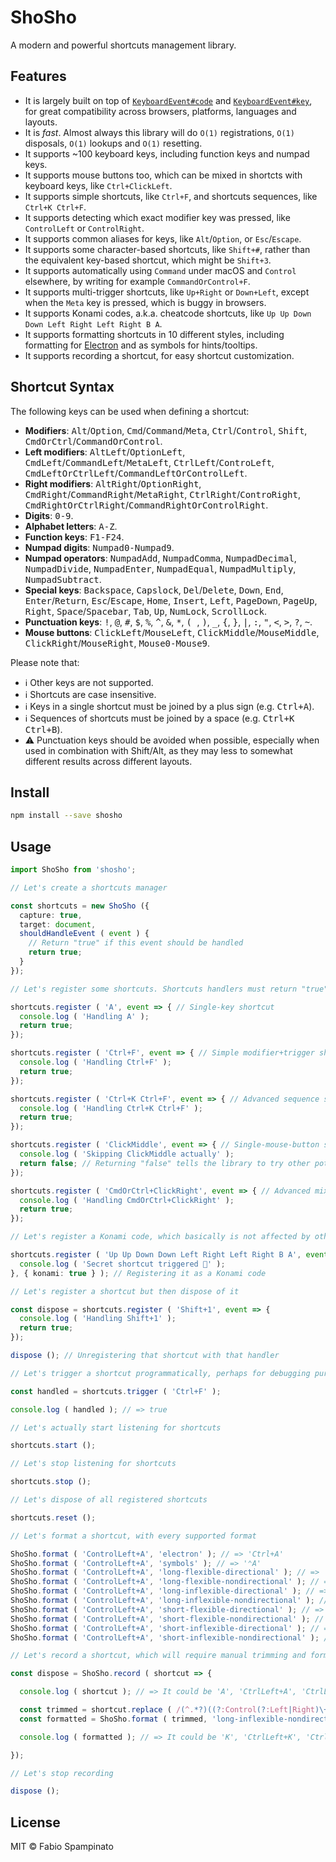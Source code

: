 # ShoSho

A modern and powerful shortcuts management library.

## Features

- It is largely built on top of [`KeyboardEvent#code`](https://developer.mozilla.org/en-US/docs/Web/API/KeyboardEvent/code) and [`KeyboardEvent#key`](https://developer.mozilla.org/en-US/docs/Web/API/KeyboardEvent/key), for great compatibility across browsers, platforms, languages and layouts.
- It is _fast_. Almost always this library will do `O(1)` registrations, `O(1)` disposals, `O(1)` lookups and `O(1)` resetting.
- It supports ~100 keyboard keys, including function keys and numpad keys.
- It supports mouse buttons too, which can be mixed in shortcts with keyboard keys, like `Ctrl+ClickLeft`.
- It supports simple shortcuts, like `Ctrl+F`, and shortcuts sequences, like `Ctrl+K Ctrl+F`.
- It supports detecting which exact modifier key was pressed, like `ControlLeft` or `ControlRight`.
- It supports common aliases for keys, like `Alt`/`Option`, or `Esc`/`Escape`.
- It supports some character-based shortcuts, like `Shift+#`, rather than the equivalent key-based shortcut, which might be `Shift+3`.
- It supports automatically using `Command` under macOS and `Control` elsewhere, by writing for example `CommandOrControl+F`.
- It supports multi-trigger shortcuts, like `Up+Right` or `Down+Left`, except when the `Meta` key is pressed, which is buggy in browsers.
- It supports Konami codes, a.k.a. cheatcode shortcuts, like `Up Up Down Down Left Right Left Right B A`.
- It supports formatting shortcuts in 10 different styles, including formatting for [Electron](https://www.electronjs.org) and as symbols for hints/tooltips.
- It supports recording a shortcut, for easy shortcut customization.

## Shortcut Syntax

The following keys can be used when defining a shortcut:

- **Modifiers**: <kbd>Alt</kbd>/<kbd>Option</kbd>, <kbd>Cmd</kbd>/<kbd>Command</kbd>/<kbd>Meta</kbd>, <kbd>Ctrl</kbd>/<kbd>Control</kbd>, <kbd>Shift</kbd>, <kbd>CmdOrCtrl</kbd>/<kbd>CommandOrControl</kbd>.
- **Left modifiers**: <kbd>AltLeft</kbd>/<kbd>OptionLeft</kbd>, <kbd>CmdLeft</kbd>/<kbd>CommandLeft</kbd>/<kbd>MetaLeft</kbd>, <kbd>CtrlLeft</kbd>/<kbd>ControLeft</kbd>, <kbd>CmdLeftOrCtrlLeft</kbd>/<kbd>CommandLeftOrControlLeft</kbd>.
- **Right modifiers**: <kbd>AltRight</kbd>/<kbd>OptionRight</kbd>, <kbd>CmdRight</kbd>/<kbd>CommandRight</kbd>/<kbd>MetaRight</kbd>, <kbd>CtrlRight</kbd>/<kbd>ControRight</kbd>, <kbd>CmdRightOrCtrlRight</kbd>/<kbd>CommandRightOrControlRight</kbd>.
- **Digits**: <kbd>0-9</kbd>.
- **Alphabet letters**: <kbd>A-Z</kbd>.
- **Function keys**: <kbd>F1-F24</kbd>.
- **Numpad digits**: <kbd>Numpad0-Numpad9</kbd>.
- **Numpad operators**: <kbd>NumpadAdd</kbd>, <kbd>NumpadComma</kbd>, <kbd>NumpadDecimal</kbd>, <kbd>NumpadDivide</kbd>, <kbd>NumpadEnter</kbd>, <kbd>NumpadEqual</kbd>, <kbd>NumpadMultiply</kbd>, <kbd>NumpadSubtract</kbd>.
- **Special keys**: <kbd>Backspace</kbd>, <kbd>Capslock</kbd>, <kbd>Del</kbd>/<kbd>Delete</kbd>, <kbd>Down</kbd>, <kbd>End</kbd>, <kbd>Enter</kbd>/<kbd>Return</kbd>, <kbd>Esc</kbd>/<kbd>Escape</kbd>, <kbd>Home</kbd>, <kbd>Insert</kbd>, <kbd>Left</kbd>, <kbd>PageDown</kbd>, <kbd>PageUp</kbd>, <kbd>Right</kbd>, <kbd>Space</kbd>/<kbd>Spacebar</kbd>, <kbd>Tab</kbd>, <kbd>Up</kbd>, <kbd>NumLock</kbd>, <kbd>ScrollLock</kbd>.
- **Punctuation keys**: <kbd>!</kbd>, <kbd>@</kbd>, <kbd>#</kbd>, <kbd>$</kbd>, <kbd>%</kbd>, <kbd>^</kbd>, <kbd>&</kbd>, <kbd>*</kbd>, <kbd>(  </kbd>, <kbd>)</kbd>, <kbd>_</kbd>, <kbd>{</kbd>, <kbd>}</kbd>, <kbd>|</kbd>, <kbd>:</kbd>, <kbd>"</kbd>, <kbd><</kbd>, <kbd>></kbd>, <kbd>?</kbd>, <kbd>~</kbd>.
- **Mouse buttons**: <kbd>ClickLeft</kbd>/<kbd>MouseLeft</kbd>, <kbd>ClickMiddle</kbd>/<kbd>MouseMiddle</kbd>, <kbd>ClickRight</kbd>/<kbd>MouseRight</kbd>, <kbd>Mouse0-Mouse9</kbd>.

Please note that:

- ℹ️ Other keys are not supported.
- ℹ️ Shortcuts are case insensitive.
- ℹ️ Keys in a single shortcut must be joined by a plus sign (e.g. <kbd>Ctrl+A</kbd>).
- ℹ️ Sequences of shortcuts must be joined by a space (e.g. <kbd>Ctrl+K Ctrl+B</kbd>).
- ⚠️ Punctuation keys should be avoided when possible, especially when used in combination with Shift/Alt, as they may less to somewhat different results across different layouts.

## Install

```sh
npm install --save shosho
```

## Usage

```ts
import ShoSho from 'shosho';

// Let's create a shortcuts manager

const shortcuts = new ShoSho ({
  capture: true,
  target: document,
  shouldHandleEvent ( event ) {
    // Return "true" if this event should be handled
    return true;
  }
});

// Let's register some shortcuts. Shortcuts handlers must return "true" if they actually handled the shortcut

shortcuts.register ( 'A', event => { // Single-key shortcut
  console.log ( 'Handling A' );
  return true;
});

shortcuts.register ( 'Ctrl+F', event => { // Simple modifier+trigger shortcut
  console.log ( 'Handling Ctrl+F' );
  return true;
});

shortcuts.register ( 'Ctrl+K Ctrl+F', event => { // Advanced sequence shortcut
  console.log ( 'Handling Ctrl+K Ctrl+F' );
  return true;
});

shortcuts.register ( 'ClickMiddle', event => { // Single-mouse-button shortcut
  console.log ( 'Skipping ClickMiddle actually' );
  return false; // Returning "false" tells the library to try other potential handlers for this shortcut
});

shortcuts.register ( 'CmdOrCtrl+ClickRight', event => { // Advanced mixed keyboard/mouse shortcut
  console.log ( 'Handling CmdOrCtrl+ClickRight' );
  return true;
});

// Let's register a Konami code, which basically is not affected by other registered shortcuts

shortcuts.register ( 'Up Up Down Down Left Right Left Right B A', event => { // A Konami code
  console.log ( 'Secret shortcut triggered 🚀' );
}, { konami: true } ); // Registering it as a Konami code

// Let's register a shortcut but then dispose of it

const dispose = shortcuts.register ( 'Shift+1', event => {
  console.log ( 'Handling Shift+1' );
  return true;
});

dispose (); // Unregistering that shortcut with that handler

// Let's trigger a shortcut programmatically, perhaps for debugging purposes

const handled = shortcuts.trigger ( 'Ctrl+F' );

console.log ( handled ); // => true

// Let's actually start listening for shortcuts

shortcuts.start ();

// Let's stop listening for shortcuts

shortcuts.stop ();

// Let's dispose of all registered shortcuts

shortcuts.reset ();

// Let's format a shortcut, with every supported format

ShoSho.format ( 'ControlLeft+A', 'electron' ); // => 'Ctrl+A'
ShoSho.format ( 'ControlLeft+A', 'symbols' ); // => '⌃A'
ShoSho.format ( 'ControlLeft+A', 'long-flexible-directional' ); // => 'CommandOrControlLeft+A'
ShoSho.format ( 'ControlLeft+A', 'long-flexible-nondirectional' ); // => 'CommandOrControl+A'
ShoSho.format ( 'ControlLeft+A', 'long-inflexible-directional' ); // => 'ControlLeft+A'
ShoSho.format ( 'ControlLeft+A', 'long-inflexible-nondirectional' ); // => 'Control+A'
ShoSho.format ( 'ControlLeft+A', 'short-flexible-directional' ); // => 'CmdOrCtrlLeft+A'
ShoSho.format ( 'ControlLeft+A', 'short-flexible-nondirectional' ); // => 'CmdOrCtrl+A'
ShoSho.format ( 'ControlLeft+A', 'short-inflexible-directional' ); // => 'CtrlLeft+A'
ShoSho.format ( 'ControlLeft+A', 'short-inflexible-nondirectional' ); // => 'Ctrl+A'

// Let's record a shortcut, which will require manual trimming and formatting

const dispose = ShoSho.record ( shortcut => {

  console.log ( shortcut ); // => It could be 'A', 'CtrlLeft+A', 'CtrlLeft+A CtrlRight', 'CtrlLeft+A CtrlRight+B' and so on...

  const trimmed = shortcut.replace ( /(^.*?)((?:Control(?:Left|Right)\+K )*\S+$)/, '$2' ); // Allowing only 'ControlLeft+K' and 'ControlRight+K' to not be the last shortcut in the sequence
  const formatted = ShoSho.format ( trimmed, 'long-inflexible-nondirectional' ); // Ensuring the final shortcut is formatted exactly how we want it

  console.log ( formatted ); // => It could be 'K', 'CtrlLeft+K', 'CtrlLeft+K CtrlRight', 'Ctrlleft+K CtrlRight+A' and so on...

});

// Let's stop recording

dispose ();
```

## License

MIT © Fabio Spampinato
